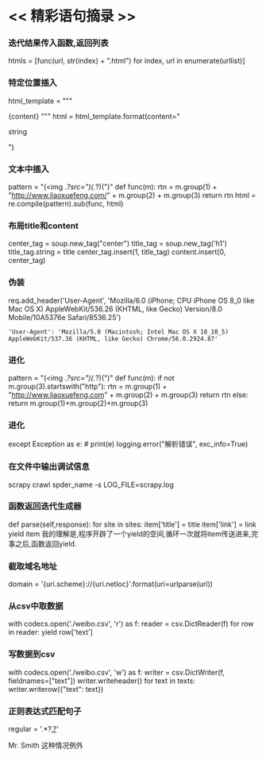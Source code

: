 # << 精彩语句摘录 >>

### 迭代结果传入函数,返回列表
htmls = [func(url, str(index) + ".html") for index, url in enumerate(urllist)]

### 特定位置插入
html_template = """
<!DOCTYPE html>
<html lang="en"><head><meta charset="UTF-8"></head><body>
{content}
</body></html>
"""
html = html_template.format(content="<p>string</p>")

### 文本中插入
pattern = "(<img .*?src=\")(.*?)(\")"
def func(m):
    rtn = m.group(1) + "http://www.liaoxuefeng.com/" + m.group(2) + m.group(3)
    return rtn
html = re.compile(pattern).sub(func, html)

### 布局title和content
center_tag = soup.new_tag("center")
title_tag = soup.new_tag('h1')
title_tag.string = title
center_tag.insert(1, title_tag)
content.insert(0, center_tag)

### 伪装
req.add_header('User-Agent', 'Mozilla/6.0 (iPhone; CPU iPhone OS 8_0 like Mac OS X) AppleWebKit/536.26 (KHTML, like Gecko) Version/8.0 Mobile/10A5376e Safari/8536.25')

    'User-Agent': 'Mozilla/5.0 (Macintosh; Intel Mac OS X 10_10_5) AppleWebKit/537.36 (KHTML, like Gecko) Chrome/56.0.2924.87'


### 进化
pattern = "(<img .*?src=\")(.*?)(\")"
def func(m):
    if not m.group(3).startswith("http"):
       rtn = m.group(1) + "http://www.liaoxuefeng.com" + m.group(2) + m.group(3)
       return rtn
    else:
       return m.group(1)+m.group(2)+m.group(3)
     
### 进化
except Exception as e:
    # print(e)
    logging.error("解析错误", exc_info=True)

### 在文件中输出调试信息
scrapy crawl spder_name -s LOG_FILE=scrapy.log

### 函数返回迭代生成器
def parse(self,response):
    for site in sites:
        item['title'] = title
        item['link'] = link
        yield item
我的理解是,程序开辟了一个yield的空间,循环一次就将item传送进来,完事之后,函数返回yield.

### 截取域名地址
domain = '{uri.scheme}://{uri.netloc}'.format(uri=urlparse(url))



### 从csv中取数据
with codecs.open('./weibo.csv', 'r') as f:
    reader = csv.DictReader(f)
    for row in reader:
        yield row['text']
        
### 写数据到csv
with codecs.open('./weibo.csv', 'w') as f:
    writer = csv.DictWriter(f, fieldnames=["text"])
    writer.writeheader()
    for text in texts:
        writer.writerow({"text": text})
     
### 正则表达式匹配句子
regular = '.*?[\.\?](?=\s+(?:[A-Z]|$))'

Mr. Smith 这种情况例外



